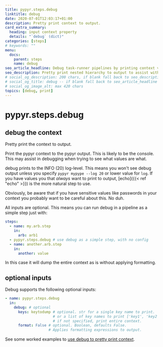 ```yaml
---
title: pypyr.steps.debug
linktitle: debug
date: 2020-07-01T12:03:17+01:00
description: Pretty print context to output.
card_extra_summary:
  heading: input context property
  details: "`debug` (dict)"
categories: [steps]
# keywords: ""
menu:
  docs:
    parent: steps
    name: debug
seo_article_headline: Debug task-runner pipelines by printing context values. 
seo_description: Pretty print nested hierarchy to output to assist with troubleshooting and debugging.
# social_og_description: 200 chars, if blank fall back to seo_description then description
# social_og_title: debug -- if blank fall back to seo_article_headline > .Title. Max 70 chars
# social_og_image_alt: max 420 chars
topics: [debug, print]
---
```

# pypyr.steps.debug
## debug the context
Pretty print the context to output.

Print the pypyr context to the pypyr output. This is likely to be the
console. This may assist in debugging when trying to see what values are
what.

debug prints to the INFO (20) log-level. This means you won't see debug
output unless you specify `pypyr mypype --log 20` or lower value for `log`. If
you have values you that _always_ want to print to output, 
[echo]({{< ref "echo" >}}) is the more natural step to use.

Obviously, be aware that if you have sensitive values like passwords in
your context you probably want to be careful about this. No duh.

All inputs are optional. This means you can run debug in a pipeline as a
simple step just with:

```yaml
steps:
  - name: my.arb.step
    in:
      arb: arb1
  - pypyr.steps.debug # use debug as a simple step, with no config
  - name: another.arb.step
    in:
      another: value
```

In this case it will dump the entire context as is without applying
formatting. 

## optional inputs
Debug supports the following optional inputs:

```yaml
- name: pypyr.steps.debug
  in:
    debug: # optional
      keys: keytodump # optional. str for a single key name to print.
                      # or a list of key names to print ['key1', 'key2'].
                      # if not specified, print entire context.
      format: False # optional. Boolean, defaults False.
                    # Applies formatting expressions to output.
```

See some worked examples to [use debug to pretty print context](https://github.com/pypyr/pypyr-example/blob/main/pipelines/debug.yaml).